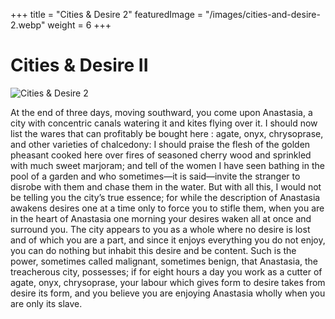 +++
title = "Cities & Desire 2"
featuredImage = "/images/cities-and-desire-2.webp"
weight = 6
+++

# Cities & Desire II

![Cities & Desire 2](/images/cities-and-desire-2.webp)

At the end of three days, moving southward, you come upon Anastasia, a city with concentric canals watering it and kites flying over it. I should now list the wares that can profitably be bought here : agate, onyx, chrysoprase, and other varieties of chalcedony: I should praise the flesh of the golden pheasant cooked here over fires of seasoned cherry wood and sprinkled with much sweet marjoram; and tell of the women I have seen bathing in the pool of a garden and who sometimes—it is said—invite the stranger to disrobe with them and chase them in the water. But with all this, I would not be telling you the city’s true essence; for while the description of Anastasia awakens desires one at a time only to force you to stifle them, when you are in the heart of Anastasia one morning your desires waken all at once and surround you. The city appears to you as a whole where no desire is lost and of which you are a part, and since it enjoys everything you do not enjoy, you can do nothing but inhabit this desire and be content. Such is the power, sometimes called malignant, sometimes benign, that Anastasia, the treacherous city, possesses; if for eight hours a day you work as a cutter of agate, onyx, chrysoprase, your labour which gives form to desire takes from desire its form, and you believe you are enjoying Anastasia wholly when you are only its slave.